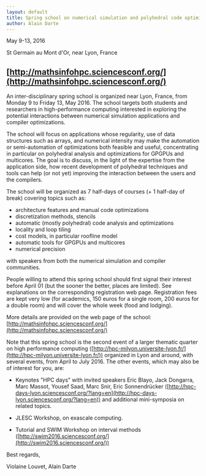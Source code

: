 ```yaml
---
layout: default
title: Spring school on numerical simulation and polyhedral code optimization
author: Alain Darte
---
```


May 9-13, 2016

St Germain au Mont d'Or, near Lyon, France

[http://mathsinfohpc.sciencesconf.org/](http://mathsinfohpc.sciencesconf.org/)
---------------------------------------------

An inter-disciplinary spring school is organized near Lyon, France,
from Monday 9 to Friday 13, May 2016. The school targets both students
and researchers in high-performance computing interested in exploring
the potential interactions between numerical simulation applications
and compiler optimizations.

The school will focus on applications whose regularity, use of data
structures such as arrays, and numerical intensity may make the
automation or semi-automation of optimizations both feasible and
useful, concentrating in particular on polyhedral analysis and
optimizations for GPGPUs and multicores. The goal is to discuss, in
the light of the expertise from the application side, how recent
development of polyhedral techniques and tools can help (or not yet)
improving the interaction between the users and the compilers.

The school will be organized as 7 half-days of courses (+ 1 half-day
of break) covering topics such as:

- architecture features and manual code optimizations
- discretization methods, stencils
- automatic (mostly polyhedral) code analysis and optimizations
- locality and loop tiling
- cost models, in particular roofline model
- automatic tools for GPGPUs and multicores
- numerical precision

with speakers from both the numerical simulation and compiler communities.

People willing to attend this spring school should first signal their
interest before April 01 (but the sooner the better, places are
limited). See explanations on the corresponding registration web
page. Registration fees are kept very low (for academics, 150 euros
for a single room, 200 euros for a double room) and will cover the
whole week (food and lodging).

More details are provided on the web page of the school:
[http://mathsinfohpc.sciencesconf.org/](http://mathsinfohpc.sciencesconf.org/)

Note that this spring school is the second event of a larger thematic
quarter on high performance computing
([http://hpc-milyon.universite-lyon.fr/](http://hpc-milyon.universite-lyon.fr/)) organized in Lyon and around,
with several events, from April to July 2016. The other events, which
may also be of interest for you, are:

- Keynotes "HPC days" with invited speakers Eric Blayo, Jack
Dongarra, Marc Massot, Yousef Saad, Marc Snir, Eric Sonnendrücker
([http://hpc-days-lyon.sciencesconf.org/?lang=en](http://hpc-days-lyon.sciencesconf.org/?lang=en)) and additional
mini-symposia on related topics.

- JLESC Workshop, on exascale computing.

- Tutorial and SWIM Workshop on interval methods
([http://swim2016.sciencesconf.org/](http://swim2016.sciencesconf.org/))

Best regards,

Violaine Louvet, Alain Darte 
